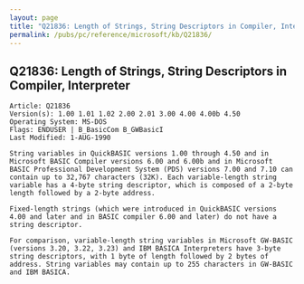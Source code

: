 ```yaml
---
layout: page
title: "Q21836: Length of Strings, String Descriptors in Compiler, Interpreter"
permalink: /pubs/pc/reference/microsoft/kb/Q21836/
---
```


## Q21836: Length of Strings, String Descriptors in Compiler, Interpreter

	Article: Q21836
	Version(s): 1.00 1.01 1.02 2.00 2.01 3.00 4.00 4.00b 4.50
	Operating System: MS-DOS
	Flags: ENDUSER | B_BasicCom B_GWBasicI
	Last Modified: 1-AUG-1990
	
	String variables in QuickBASIC versions 1.00 through 4.50 and in
	Microsoft BASIC Compiler versions 6.00 and 6.00b and in Microsoft
	BASIC Professional Development System (PDS) versions 7.00 and 7.10 can
	contain up to 32,767 characters (32K). Each variable-length string
	variable has a 4-byte string descriptor, which is composed of a 2-byte
	length followed by a 2-byte address.
	
	Fixed-length strings (which were introduced in QuickBASIC versions
	4.00 and later and in BASIC compiler 6.00 and later) do not have a
	string descriptor.
	
	For comparison, variable-length string variables in Microsoft GW-BASIC
	(versions 3.20, 3.22, 3.23) and IBM BASICA Interpreters have 3-byte
	string descriptors, with 1 byte of length followed by 2 bytes of
	address. String variables may contain up to 255 characters in GW-BASIC
	and IBM BASICA.

